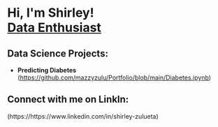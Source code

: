 <h1>Hi, I'm Shirley! <br/><a href="https://github.com/joshmadakor1">Data Enthusiast</a>
<h2> Data Science Projects:</h2>

- <b> Predicting Diabetes </b> (https://github.com/mazzyzulu/Portfolio/blob/main/Diabetes.ipynb)




<h2>  Connect with me on LinkIn:</h2> (https://https://www.linkedin.com/in/shirley-zulueta)




